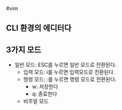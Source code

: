 #vim

## CLI 환경의 에디터다

## 3가지 모드
- 일반 모드: ESC를 누르면 일반 모드로 전환된다.
  - 입력 모드: i를 누르면 입력모드로 전환된다.
  - 명령 모드: :를 누르면 명령 모드로 전환된다.
    - w: 저장한다
    - q: 종료한다
  - 비주얼 모드